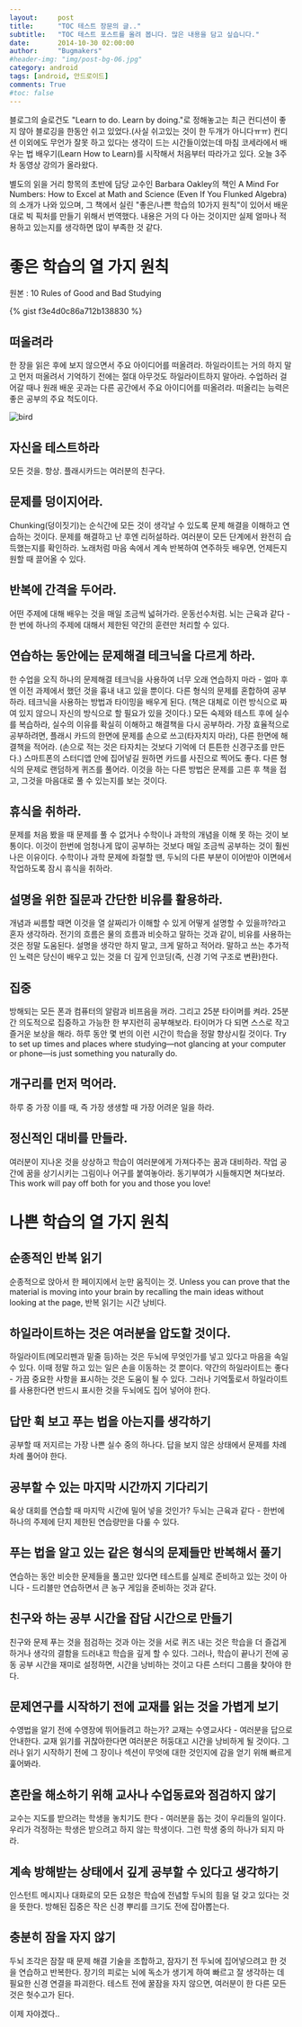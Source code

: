 ```yaml
---
layout:     post
title:      "TOC 테스트 장문의 글.."
subtitle:   "TOC 테스트 포스트를 올려 봅니다. 많은 내용을 담고 싶습니다."
date:       2014-10-30 02:00:00
author:     "Bugmakers"
#header-img: "img/post-bg-06.jpg"
category: android
tags: [android, 안드로이드]
comments: True
#toc: false
---
```


블로그의 슬로건도 "Learn to do. Learn by doing."로 정해놓고는 최근 컨디션이 좋지 않아 블로깅을 한동안 쉬고 있었다.(사실 쉬고있는 것이 한 두개가 아니다ㅠㅠ) 컨디션 이외에도 무언가 잘못 하고 있다는 생각이 드는 시간들이었는데 마침 코세라에서 배우는 법 배우기(Learn How to Learn)를 시작해서 처음부터 따라가고 있다. 오늘 3주차 동영상 강의가 올라왔다.

별도의 읽을 거리 항목의 초반에 담당 교수인 Barbara Oakley의 책인 A Mind For Numbers: How to Excel at Math and Science (Even If You Flunked Algebra)의 소개가 나와 있으며, 그 책에서 실린 "좋은/나쁜 학습의 10가지 원칙"이 있어서 배운 대로 빅 픽처를 만들기 위해서 번역했다. 내용은 거의 다 아는 것이지만 실제 얼마나 적용하고 있는지를 생각하면 많이 부족한 것 같다.

# 좋은 학습의 열 가지 원칙

원본 : 10 Rules of Good and Bad Studying

{% gist f3e4d0c86a712b138830 %}


## 떠올려라

한 장을 읽은 후에 보지 않으면서 주요 아이디어를 떠올려라. 하일라이트는 거의 하지 말고 먼저 떠올려서 기억하기 전에는 절대 아무것도 하일라이트하지 말아라. 수업하러 걸어갈 때나 원래 배운 곳과는 다른 공간에서 주요 아이디어를 떠올려라. 떠올리는 능력은 좋은 공부의 주요 척도이다.


<img src="{{ site.url }}/img/rabit.jpg" class="img-responsive" alt="bird">

## 자신을 테스트하라

모든 것을. 항상. 플래시카드는 여러분의 친구다.

## 문제를 덩이지어라.

Chunking(덩이짓기)는 순식간에 모든 것이 생각날 수 있도록 문제 해결을 이해하고 연습하는 것이다. 문제를 해결하고 난 후엔 리허설하라. 여러분이 모든 단계에서 완전히 습득했는지를 확인하라. 노래처럼 마음 속에서 계속 반복하여 연주하듯 배우면, 언제든지 원할 때 끌어올 수 있다.

## 반복에 간격을 두어라.

어떤 주제에 대해 배우는 것을 매일 조금씩 넓혀가라. 운동선수처럼. 뇌는 근육과 같다 - 한 번에 하나의 주제에 대해서 제한된 약간의 훈련만 처리할 수 있다.

## 연습하는 동안에는 문제해결 테크닉을 다르게 하라.

한 수업을 오직 하나의 문제해결 테크닉을 사용하여 너무 오래 연습하지 마라 - 얼마 후엔 이전 과제에서 했던 것을 흉내 내고 있을 뿐이다. 다른 형식의 문제를 혼합하여 공부하라. 테크닉을 사용하는 방법과 타이밍을 배우게 된다. (책은 대체로 이런 방식으로 짜여 있지 않으니 자신의 방식으로 할 필요가 있을 것이다.) 모든 숙제와 테스트 후에 실수를 복습하라, 실수의 이유를 확실히 이해하고 해결책을 다시 공부하라. 가장 효율적으로 공부하려면, 플래시 카드의 한면에 문제를 손으로 쓰고(타자치지 마라), 다른 한면에 해결책을 적어라. (손으로 적는 것은 타자치는 것보다 기억에 더 튼튼한 신경구조를 만든다.) 스마트폰의 스터디앱 안에 집어넣길 원하면 카드를 사진으로 찍어도 좋다. 다른 형식의 문제로 랜덤하게 퀴즈를 풀어라. 이것을 하는 다른 방법은 문제를 고른 후 책을 접고, 그것을 마음대로 풀 수 있는지를 보는 것이다.

## 휴식을 취하라.

문제를 처음 봤을 때 문제를 풀 수 없거나 수학이나 과학의 개념을 이해 못 하는 것이 보통이다. 이것이 한번에 엄청나게 많이 공부하는 것보다 매일 조금씩 공부하는 것이 훨씬 나은 이유이다. 수학이나 과학 문제에 좌절할 땐, 두뇌의 다른 부분이 이어받아 이면에서 작업하도록 잠시 휴식을 취하라.

## 설명을 위한 질문과 간단한 비유를 활용하라.

개념과 씨름할 때면 이것을 열 살짜리가 이해할 수 있게 어떻게 설명할 수 있을까?라고 혼자 생각하라. 전기의 흐름은 물의 흐름과 비슷하고 말하는 것과 같이, 비유를 사용하는 것은 정말 도움된다. 설명을 생각만 하지 말고, 크게 말하고 적어라. 말하고 쓰는 추가적인 노력은 당신이 배우고 있는 것을 더 깊게 인코딩(즉, 신경 기억 구조로 변환)한다.

## 집중

방해되는 모든 폰과 컴퓨터의 알람과 비프음을 꺼라. 그리고 25분 타이머를 켜라. 25분간 의도적으로 집중하고 가능한 한 부지런히 공부해보라. 타이머가 다 되면 스스로 작고 즐거운 보상을 해라. 하루 동안 몇 번의 이런 시간이 학습을 정말 향상시킬 것이다. Try to set up times and places where studying—not glancing at your computer or phone—is just something you naturally do.

## 개구리를 먼저 먹어라.

하루 중 가장 이를 때, 즉 가장 생생할 때 가장 어려운 일을 하라.

## 정신적인 대비를 만들라.

여러분이 지나온 것을 상상하고 학습이 여러분에게 가져다주는 꿈과 대비하라. 작업 공간에 꿈을 상기시키는 그림이나 어구를 붙여놓아라. 동기부여가 시들해지면 쳐다보라. This work will pay off both for you and those you love!

# 나쁜 학습의 열 가지 원칙

## 순종적인 반복 읽기

순종적으로 앉아서 한 페이지에서 눈만 움직이는 것. Unless you can prove that the material is moving into your brain by recalling the main ideas without looking at the page, 반복 읽기는 시간 낭비다.

## 하일라이트하는 것은 여러분을 압도할 것이다.

하일라이트(메모리펜과 밑줄 등)하는 것은 두뇌에 무엇인가를 넣고 있다고 마음을 속일 수 있다. 이때 정말 하고 있는 일은 손을 이동하는 것 뿐이다. 약간의 하일라이트는 좋다 - 가끔 중요한 사항을 표시하는 것은 도움이 될 수 있다. 그러나 기억툴로서 하일라이트를 사용한다면 반드시 표시한 것을 두뇌에도 집어 넣어야 한다.

## 답만 휙 보고 푸는 법을 아는지를 생각하기

공부할 때 저지르는 가장 나쁜 실수 중의 하나다. 답을 보지 않은 상태에서 문제를 차례차례 풀어야 한다.

## 공부할 수 있는 마지막 시간까지 기다리기

육상 대회를 연습할 때 마지막 시간에 밀어 넣을 것인가? 두뇌는 근육과 같다 - 한번에 하나의 주제에 단지 제한된 연습량만을 다룰 수 있다.

## 푸는 법을 알고 있는 같은 형식의 문제들만 반복해서 풀기

연습하는 동안 비슷한 문제들을 풀고만 있다면 테스트를 실제로 준비하고 있는 것이 아니다 - 드리블만 연습하면서 큰 농구 게임을 준비하는 것과 같다.

## 친구와 하는 공부 시간을 잡담 시간으로 만들기

친구와 문제 푸는 것을 점검하는 것과 아는 것을 서로 퀴즈 내는 것은 학습을 더 즐겁게 하거나 생각의 결함을 드러내고 학습을 깊게 할 수 있다. 그러나, 학습이 끝나기 전에 공동 공부 시간을 재미로 설정하면, 시간을 낭비하는 것이고 다른 스터디 그룹을 찾아야 한다.

## 문제연구를 시작하기 전에 교재를 읽는 것을 가볍게 보기

수영법을 알기 전에 수영장에 뛰어들려고 하는가? 교재는 수영교사다 - 여러분을 답으로 안내한다. 교재 읽기를 귀찮아한다면 여러분은 허둥대고 시간을 낭비하게 될 것이다. 그러나 읽기 시작하기 전에 그 장이나 섹션이 무엇에 대한 것인지에 감을 얻기 위해 빠르게 훑어봐라.

## 혼란을 해소하기 위해 교사나 수업동료와 점검하지 않기

교수는 지도를 받으려는 학생을 놓치기도 한다 - 여러분을 돕는 것이 우리들의 일이다. 우리가 걱정하는 학생은 받으려고 하지 않는 학생이다. 그런 학생 중의 하나가 되지 마라.

## 계속 방해받는 상태에서 깊게 공부할 수 있다고 생각하기

인스턴트 메시지나 대화로의 모든 요청은 학습에 전념할 두뇌의 힘을 덜 갖고 있다는 것을 뜻한다. 방해된 집중은 작은 신경 뿌리를 크기도 전에 잡아뽑는다.

## 충분히 잠을 자지 않기

두뇌 조각은 잠잘 때 문제 해결 기술을 조합하고, 잠자기 전 두뇌에 집어넣으려고 한 것을 연습하고 반복한다. 장기의 피로는 뇌에 독소가 생기게 하여 빠르고 잘 생각하는 데 필요한 신경 연결을 파괴한다. 테스트 전에 꿀잠을 자지 않으면, 여러분이 한 다른 모든 것은 헛수고가 된다.

이제 자야겠다..

